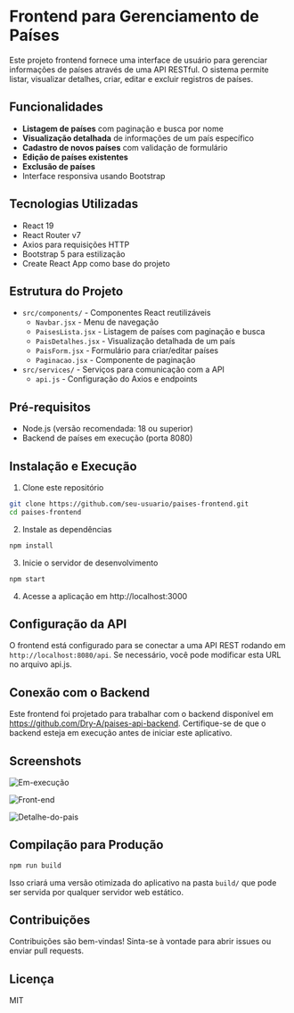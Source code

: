 # Frontend para Gerenciamento de Países

Este projeto frontend fornece uma interface de usuário para gerenciar informações de países através de uma API RESTful. O sistema permite listar, visualizar detalhes, criar, editar e excluir registros de países.

## Funcionalidades

- **Listagem de países** com paginação e busca por nome
- **Visualização detalhada** de informações de um país específico
- **Cadastro de novos países** com validação de formulário
- **Edição de países existentes**
- **Exclusão de países**
- Interface responsiva usando Bootstrap

## Tecnologias Utilizadas

- React 19
- React Router v7
- Axios para requisições HTTP
- Bootstrap 5 para estilização
- Create React App como base do projeto

## Estrutura do Projeto

- `src/components/` - Componentes React reutilizáveis
  - `Navbar.jsx` - Menu de navegação
  - `PaisesLista.jsx` - Listagem de países com paginação e busca
  - `PaisDetalhes.jsx` - Visualização detalhada de um país
  - `PaisForm.jsx` - Formulário para criar/editar países
  - `Paginacao.jsx` - Componente de paginação
- `src/services/` - Serviços para comunicação com a API
  - `api.js` - Configuração do Axios e endpoints

## Pré-requisitos

- Node.js (versão recomendada: 18 ou superior)
- Backend de países em execução (porta 8080)

## Instalação e Execução

1. Clone este repositório

```bash
git clone https://github.com/seu-usuario/paises-frontend.git
cd paises-frontend
```

2. Instale as dependências
```bash
npm install
```

3. Inicie o servidor de desenvolvimento
```bash
npm start
```

4. Acesse a aplicação em http://localhost:3000

## Configuração da API

O frontend está configurado para se conectar a uma API REST rodando em `http://localhost:8080/api`. Se necessário, você pode modificar esta URL no arquivo api.js.

## Conexão com o Backend

Este frontend foi projetado para trabalhar com o backend disponível em https://github.com/Dry-A/paises-api-backend. Certifique-se de que o backend esteja em execução antes de iniciar este aplicativo.

## Screenshots

![Em-execução](https://i.ibb.co/mrGmVzLq/Screenshot-2025-05-15-135706.png)

![Front-end](https://i.ibb.co/7xfjMjdF/Screenshot-2025-05-15-120452.png)

![Detalhe-do-pais](https://i.ibb.co/DfW5x6jz/Screenshot-2025-05-15-120502.png)


## Compilação para Produção

```bash
npm run build
```

Isso criará uma versão otimizada do aplicativo na pasta `build/` que pode ser servida por qualquer servidor web estático.

## Contribuições

Contribuições são bem-vindas! Sinta-se à vontade para abrir issues ou enviar pull requests.

## Licença

 MIT
```









